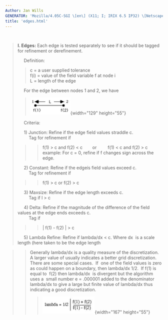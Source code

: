 ```yaml
---
Author: Jan Wills
GENERATOR: 'Mozilla/4.05C-SGI \[en\] (X11; I; IRIX 6.5 IP32) \[Netscape\]'
title: 'edges.html'
---
```


 

> **I. Edges:** Each edge is tested separately to see if it should be
> tagged for refinement or derefinement.
>
>      Definition:
>
> > c = a user supplied tolerance\
> > f(i) = value of the field variable f at node i\
> > L = length of the edge
>
>      For the edge between nodes 1 and 2, we have
>
> > ![](image5.jpg){width="129" height="55"}
>
>      Criteria:
>
>      1) Junction: Refine if the edge field values straddle c.\
>          Tag for refinement if
>
> > > f(1) &gt; c and f(2) &lt; c        or         f(1) &lt; c and f(2)
> > > &gt; c\
> > > example: For c = 0, refine if f changes sign across the edge.
>
>      2) Constant: Refine if the edgeís field values exceed c.\
>          Tag for refinement if
>
> > > f(1) &gt; c or f(2) &gt; c
>
>      3) Maxsize: Refine if the edge length exceeds c.\
>          Tag if l &gt; c
>
>      4) Delta: Refine if the magnitude of the difference of the field
> values at the edge ends exceeds c.\
>          Tag if
>
> > > | f(1) - f(2) | &gt; c
>
>      5) Lambda Refine: Refine if lambda/dx &lt; c. Where dx  is a
> scale length (here taken to be the edge length

> > Generally lambda/dx is a quality measure of the discretization. A
> > larger value of usually indicates a better grid discretization. 
> > There are some special cases.  If  one of the field values is zero
> > as could happen on a boundary, then lambda/dx 1/2.  If f(1) is equal
> > to  f(2) then lambda/dx  is divergent but the algorithm uses a 
> > small number e = .000001 added to the denominator lambda/dx to give
> > a large but finite value of lambda/dx thus indicating a good
> > discretization.
> >
> > > ![](image33.jpg){width="167" height="55"}
